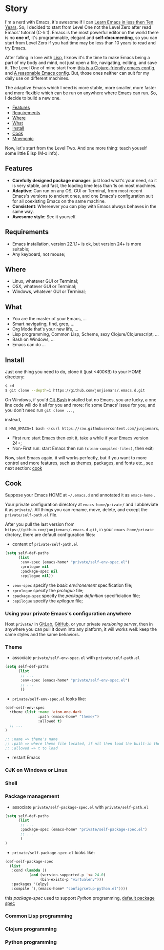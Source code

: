 Story
=======

I'm a nerd with Emacs, it's awesome if I can [Learn Emacs in less then Ten Years](http://edward.oconnor.cx/2009/07/learn-emacs-in-ten-years). So, I decided to start from Level One not the Level Zero after read Emacs' tutorial (C-h t). Emacs is the most powerful editor on the world there is no **one of**, it's programmable, elegant and **self-documenting**, so you can start from Level Zero if you had time may be less than 10 years to read and try Emacs.

After falling in love with [Lisp](https://en.wikipedia.org/wiki/Lisp_(programming_language)), I know it's the time to make Emacs being a part of my body and mind, not just open a file, navigating, editing, and save it. The Level One of mine start from [this is a Clojure-friendly emacs config](https://github.com/flyingmachine/emacs-for-clojure), and [A reasonable Emacs config](https://github.com/purcell/emacs.d). But, those ones neither can suit for my daily use on different machines.

The adaptive Emacs which I need is more stable, more smaller, more faster and more flexible which can be run on anywhere where Emacs can run. So, I decide to build a new one.


* [Features](#features)
* [Requirements](#requirements)
* [Where](#where)
* [What](#what)
* [Install](#install)
* [Cook](#cook)
* [Mnemonic](mnemonic.md)

Now, let's start from the Level Two. And one more thing: teach youself some little Elisp (M-x info).

## Features
* __Carefully designed package manager__: just load what's your need, so it is very stable, and fast, the loading time less than 1s on most machines.
* __Adaptive__: Can run on any OS, GUI or Terminal, from most recent Emacs's versions to ancient ones, and one Emacs's configuration suit for all coexisting Emacs on the same machine.
* __Consistent__: Whereever you can play with Emacs always behaves in the same way.
* __Awesome style__: See it yourself.


## Requirements
* Emacs installation, version 22.1.1+ is ok, but version 24+ is more suitable;
* Any keyboard, not mouse;


## Where
* Linux, whatever GUI or Terminal;
* OSX, whatever GUI or Terminal;
* Windows, whatever GUI or Terminal;


## What
* You are the master of your Emacs, ...
* Smart navigating, find, grep, ...
* Org Mode that's your new life, ...
* Lisp programming, Common Lisp, Scheme, sexy Clojure/Clojurescript, ...
* Bash on Windows, ...
* Emacs can do ...


## Install
Just one thing you need to do, clone it (just <400KB) to your HOME directory:
```sh
$ cd
$ git clone --depth=1 https://github.com/junjiemars/.emacs.d.git
```


On Windows, if you'd [Git-Bash](https://git-scm.com/downloads) installed but no Emacs, you are lucky, a one line code will do it all for you and more: fix some Emacs' issue for you, and you don't need run ```git clone ...```,

instead, 


```sh
$ HAS_EMACS=1 bash <(curl https://raw.githubusercontent.com/junjiemars/kit/master/win/install-win-kits.sh)
```


* First run: start Emacs then exit it, take a while if your Emacs version 24+;
* Non-First run: start Emacs then run ```(clean-compiled-files)```, then exit;

Now, start Emacs again, it will works perfectly, but if you want to more control and more features, such as themes, packages, and fonts etc., see next section: [cook](#cook)


## Cook

Suppose your Emacs HOME at ```~/.emacs.d``` and annotated it as ```emacs-home``` .

Your private configuration directory at ```emacs-home/private/``` 
and I abbreviate it as ```private/```. All things you can rename, 
move, delete, and except the ```private/self-path.el``` file.


After you pull the last version from ```https://github.com/junjiemars/.emacs.d.git```, 
in your ```emacs-home/private``` dirctory, there are default configuration files:


* content of ```private/self-path.el```
```lisp
(setq self-def-paths
      (list
       :env-spec (emacs-home* "private/self-env-spec.el")
       :prologue nil 
       :package-spec nil
       :epilogue nil))
```

* ```:env-spec``` specify the _basic environement_ specification file;
* ```:prologue``` specify the _prologue_ file;
* ```:package-spec``` specify the _package definition_ specificiation file;
* ```:epilogue``` specify the _epilogue_ file;



### Using your private Emacs's configuration anywhere

Host ```private/``` in [GitLab](https://gitlab.com), [GitHub](https://github.com), 
or your private _versioning server_, then in anywhere you can pull it down 
into any platform, it will works well: keep the same styles and the same behaviors.


### Theme

* associate ```private/self-env-spec.el``` with ```private/self-path.el```
```lisp
(setq self-def-paths
      (list
       ;; ...
       :env-spec (emacs-home* "private/self-env-spec.el")
       ;; ...
       ))
```

* ```private/self-env-spec.el``` looks like:
```lisp
(def-self-env-spec
  :theme (list :name 'atom-one-dark
               :path (emacs-home* "theme/")
               :allowed t)
  ;; ...
)

;; :name => theme's name
;; :path => where theme file located, if nil then load the built-in theme
;; :allowed => t to load

```

* restart Emacs

### CJK on Windows or Linux

### Shell

### Package management

* associate ```private/self-package-spec.el``` with ```private/self-path.el```
```lisp
(setq self-def-paths
      (list
       ;; ...
       :package-spec (emacs-home* "private/self-package-spec.el")
       ;; ...
       )
)
```

* ```private/self-package-spec.el``` looks like:
```lisp
(def-self-package-spec
  (list
   :cond (lambda ()
           (and (version-supported-p '<= 24.0)
                (bin-exists-p "virtualenv")))
   :packages '(elpy)
   :compile `(,(emacs-home* "config/setup-python.el"))))
```
this _package-spec_ used to support _Python_ programming, 
[default package spec](config/sample-self-package-spec.el)

### Common Lisp programming

### Clojure programming

### Python programming


